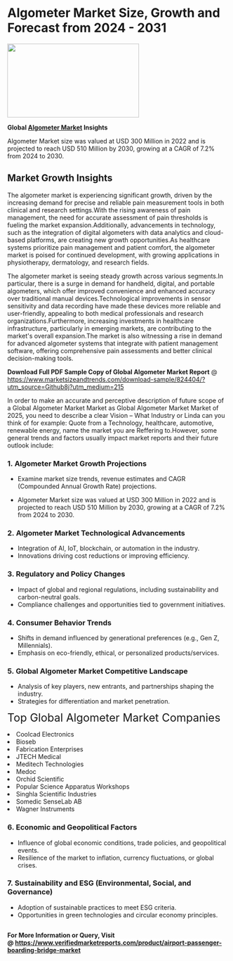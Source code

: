 <H1>Algometer Market Size, Growth and Forecast from 2024 - 2031</H1><img class="aligncenter size-medium wp-image-584254" src="https://thirdeyenews.in/wp-content/uploads/2024/09/Global-Market-Research-300x168.jpeg" alt="" width="300" height="168" /><p><strong>Global&nbsp;<a href="https://www.marketsizeandtrends.com/download-sample/824404/?utm_source=Github8j?utm_medium=215">Algometer Market</a> Insights</strong></p><p>Algometer Market size was valued at USD 300 Million in 2022 and is projected to reach USD 510 Million by 2030, growing at a CAGR of 7.2% from 2024 to 2030.</p><p><h2>Market Growth Insights</h2> <p>The algometer market is experiencing significant growth, driven by the increasing demand for precise and reliable pain measurement tools in both clinical and research settings.With the rising awareness of pain management, the need for accurate assessment of pain thresholds is fueling the market expansion.Additionally, advancements in technology, such as the integration of digital algometers with data analytics and cloud-based platforms, are creating new growth opportunities.As healthcare systems prioritize pain management and patient comfort, the algometer market is poised for continued development, with growing applications in physiotherapy, dermatology, and research fields.</p> <p>The algometer market is seeing steady growth across various segments.In particular, there is a surge in demand for handheld, digital, and portable algometers, which offer improved convenience and enhanced accuracy over traditional manual devices.Technological improvements in sensor sensitivity and data recording have made these devices more reliable and user-friendly, appealing to both medical professionals and research organizations.Furthermore, increasing investments in healthcare infrastructure, particularly in emerging markets, are contributing to the market's overall expansion.The market is also witnessing a rise in demand for advanced algometer systems that integrate with patient management software, offering comprehensive pain assessments and better clinical decision-making tools.</p> <p><span class=""><strong>Download Full PDF Sample Copy of Global Algometer Market Report</strong> @ <a href="https://www.marketsizeandtrends.com/download-sample/824404/?utm_source=Github8j?utm_medium=215" target="_blank">https://www.marketsizeandtrends.com/download-sample/824404/?utm_source=Github8j?utm_medium=215</a></span></p><p>In order to make an accurate and perceptive description of future scope of a Global&nbsp;Algometer Market Market as Global&nbsp;Algometer Market Market of 2025, you need to describe a clear Vision &ndash; What Industry or Linda can you think of for example: Quote from a Technology, healthcare, automotive, renewable energy, name the market you are Reffering to.However, some general trends and factors usually impact market reports and their future outlook include:</p><h3>1.&nbsp;<strong>Algometer Market Growth Projections</strong></h3><ul><li>Examine market size trends, revenue estimates and CAGR (Compounded Annual Growth Rate) projections.</li><li><p>Algometer Market size was valued at USD 300 Million in 2022 and is projected to reach USD 510 Million by 2030, growing at a CAGR of 7.2% from 2024 to 2030.</p></li></ul><h3>2.&nbsp;<strong>Algometer Market Technological Advancements</strong></h3><ul><li>Integration of AI, IoT, blockchain, or automation in the industry.</li><li>Innovations driving cost reductions or improving efficiency.</li></ul><h3>3.&nbsp;<strong>Regulatory and Policy Changes</strong></h3><ul><li>Impact of global and regional regulations, including sustainability and carbon-neutral goals.</li><li>Compliance challenges and opportunities tied to government initiatives.</li></ul><h3>4.&nbsp;<strong>Consumer Behavior Trends</strong></h3><ul><li>Shifts in demand influenced by generational preferences (e.g., Gen Z, Millennials).</li><li>Emphasis on eco-friendly, ethical, or personalized products/services.</li></ul><h3>5.&nbsp;<strong>Global Algometer Market Competitive Landscape</strong></h3><ul><li>Analysis of key players, new entrants, and partnerships shaping the industry.</li><li>Strategies for differentiation and market penetration.</li></ul><p data-pm-slice="1 1 []"><span style="color: inherit; font-family: inherit; font-size: 25px;">Top Global Algometer Market Companies</span></p><div class="" data-test-id=""><p><li>Coolcad Electronics</li><li> Bioseb</li><li> Fabrication Enterprises</li><li> JTECH Medical</li><li> Meditech Technologies</li><li> Medoc</li><li> Orchid Scientific</li><li> Popular Science Apparatus Workshops</li><li> Singhla Scientific Industries</li><li> Somedic SenseLab AB</li><li> Wagner Instruments</li></p></div><h3>6.&nbsp;<strong>Economic and Geopolitical Factors</strong></h3><ul><li>Influence of global economic conditions, trade policies, and geopolitical events.</li><li>Resilience of the market to inflation, currency fluctuations, or global crises.</li></ul><h3>7.&nbsp;<strong>Sustainability and ESG (Environmental, Social, and Governance)</strong></h3><ul><li>Adoption of sustainable practices to meet ESG criteria.</li><li>Opportunities in green technologies and circular economy principles.</li></ul><h2><strong style="font-size: 14px;">For More Information or Query, Visit @&nbsp;</strong><a style="background-color: #ffffff; font-size: 14px;" href="https://www.marketsizeandtrends.com/report/algometer-market/" target="_blank">https://www.verifiedmarketreports.com/product/airport-passenger-boarding-bridge-market</a></h2>